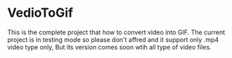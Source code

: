 # VedioToGif

This is the complete project that how to convert video into GIF. The current project is in testing mode so please don't affred and it support only .mp4 video type only, But its version comes soon wtih all type of video files.
